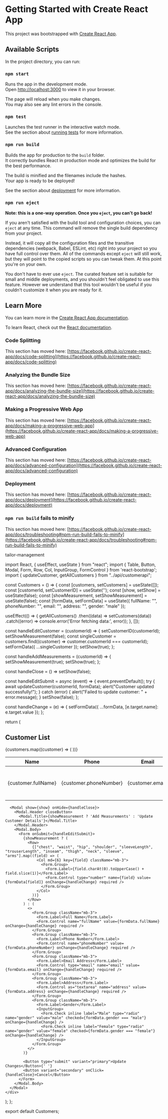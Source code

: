 # Getting Started with Create React App

This project was bootstrapped with [Create React App](https://github.com/facebook/create-react-app).

## Available Scripts

In the project directory, you can run:

### `npm start`

Runs the app in the development mode.\
Open [http://localhost:3000](http://localhost:3000) to view it in your browser.

The page will reload when you make changes.\
You may also see any lint errors in the console.

### `npm test`

Launches the test runner in the interactive watch mode.\
See the section about [running tests](https://facebook.github.io/create-react-app/docs/running-tests) for more information.

### `npm run build`

Builds the app for production to the `build` folder.\
It correctly bundles React in production mode and optimizes the build for the best performance.

The build is minified and the filenames include the hashes.\
Your app is ready to be deployed!

See the section about [deployment](https://facebook.github.io/create-react-app/docs/deployment) for more information.

### `npm run eject`

**Note: this is a one-way operation. Once you `eject`, you can't go back!**

If you aren't satisfied with the build tool and configuration choices, you can `eject` at any time. This command will remove the single build dependency from your project.

Instead, it will copy all the configuration files and the transitive dependencies (webpack, Babel, ESLint, etc) right into your project so you have full control over them. All of the commands except `eject` will still work, but they will point to the copied scripts so you can tweak them. At this point you're on your own.

You don't have to ever use `eject`. The curated feature set is suitable for small and middle deployments, and you shouldn't feel obligated to use this feature. However we understand that this tool wouldn't be useful if you couldn't customize it when you are ready for it.

## Learn More

You can learn more in the [Create React App documentation](https://facebook.github.io/create-react-app/docs/getting-started).

To learn React, check out the [React documentation](https://reactjs.org/).

### Code Splitting

This section has moved here: [https://facebook.github.io/create-react-app/docs/code-splitting](https://facebook.github.io/create-react-app/docs/code-splitting)

### Analyzing the Bundle Size

This section has moved here: [https://facebook.github.io/create-react-app/docs/analyzing-the-bundle-size](https://facebook.github.io/create-react-app/docs/analyzing-the-bundle-size)

### Making a Progressive Web App

This section has moved here: [https://facebook.github.io/create-react-app/docs/making-a-progressive-web-app](https://facebook.github.io/create-react-app/docs/making-a-progressive-web-app)

### Advanced Configuration

This section has moved here: [https://facebook.github.io/create-react-app/docs/advanced-configuration](https://facebook.github.io/create-react-app/docs/advanced-configuration)

### Deployment

This section has moved here: [https://facebook.github.io/create-react-app/docs/deployment](https://facebook.github.io/create-react-app/docs/deployment)

### `npm run build` fails to minify

This section has moved here: [https://facebook.github.io/create-react-app/docs/troubleshooting#npm-run-build-fails-to-minify](https://facebook.github.io/create-react-app/docs/troubleshooting#npm-run-build-fails-to-minify)



tailor-management   


import React, { useEffect, useState } from "react";
import { Table, Button, Modal, Form, Row, Col, InputGroup, FormControl } from 'react-bootstrap';
import { updateCustomer, getAllCustomers } from "../api/customerapi";

const Customers = () => {
  const [customers, setCustomers] = useState([]);
  const [customerId, setCustomerID] = useState('');
  const [show, setShow] = useState(false);
  const [showMeasurement, setShowMeasurement] = useState(false);
  const [formData, setFormData] = useState({
    fullName: "",
    phoneNumber: "",
    email: "",
    address: "",
    gender: "male"
  });

  useEffect(() => {
    getAllCustomers()
      .then((data) => setCustomers(data))
      .catch((error) => console.error('Error fetching data:', error));
  }, []);

  const handleEditCustomer = (customerId) => {
    setCustomerID(customerId);
    setShowMeasurement(false);
    const singleCustomer = customers.find((customer) => customer.customerId === customerId);
    setFormData({ ...singleCustomer });
    setShow(true);
  };

  const handleAddMeasurements = (customerId) => {
    setShowMeasurement(true);
    setShow(true);
  };

  const handleClose = () => setShow(false);

  const handleEditSubmit = async (event) => {
    event.preventDefault();
    try {
      await updateCustomer(customerId, formData);
      alert("Customer updated successfully!");
    } catch (error) {
      alert("Failed to update customer: " + error.message);
    }
    setShow(false);
  };

  const handleChange = (e) => {
    setFormData({ ...formData, [e.target.name]: e.target.value });
  };

  return (
    <div className="customers-container">
      <h2>Customer List</h2>
      <Table striped bordered hover responsive>
        <thead>
          <tr>
            <th>Name</th>
            <th>Phone</th>
            <th>Email</th>
            <th>Address</th>
            <th>Gender</th>
            <th>Actions</th>
          </tr>
        </thead>
        <tbody>
          {customers.map((customer) => (
            <tr key={customer.customerId}>
              <td>{customer.fullName}</td>
              <td>{customer.phoneNumber}</td>
              <td>{customer.email}</td>
              <td>{customer.address}</td>
              <td>{customer.gender}</td>
              <td>
                <Button variant="primary" onClick={() => handleEditCustomer(customer.customerId)}>Edit</Button>{' '}
                <Button variant="danger">Delete</Button>{' '}
                <Button onClick={() => handleAddMeasurements(customer.customerId)}>Add Measurement</Button>
              </td>
            </tr>
          ))}
        </tbody>
      </Table>

      <Modal show={show} onHide={handleClose}>
        <Modal.Header closeButton>
          <Modal.Title>{showMeasurement ? 'Add Measurements' : 'Update Customer Details'}</Modal.Title>
        </Modal.Header>
        <Modal.Body>
          <Form onSubmit={handleEditSubmit}>
            {showMeasurement ? (
              <Row>
                {["chest", "waist", "hip", "shoulder", "sleeveLength", "trouserLength", "inseam", "thigh", "neck", "sleeve", "arms"].map((field) => (
                  <Col md={6} key={field} className="mb-3">
                    <Form.Group>
                      <Form.Label>{field.charAt(0).toUpperCase() + field.slice(1)}</Form.Label>
                      <Form.Control type="number" name={field} value={formData[field]} onChange={handleChange} required />
                    </Form.Group>
                  </Col>
                ))}
              </Row>
            ) : (
              <>
                <Form.Group className="mb-3">
                  <Form.Label>Full Name</Form.Label>
                  <Form.Control name="fullName" value={formData.fullName} onChange={handleChange} required />
                </Form.Group>
                <Form.Group className="mb-3">
                  <Form.Label>Phone Number</Form.Label>
                  <Form.Control name="phoneNumber" value={formData.phoneNumber} onChange={handleChange} required />
                </Form.Group>
                <Form.Group className="mb-3">
                  <Form.Label>Email Address</Form.Label>
                  <Form.Control type="email" name="email" value={formData.email} onChange={handleChange} required />
                </Form.Group>
                <Form.Group className="mb-3">
                  <Form.Label>Address</Form.Label>
                  <Form.Control as="textarea" name="address" value={formData.address} onChange={handleChange} required />
                </Form.Group>
                <Form.Group className="mb-3">
                  <Form.Label>Gender</Form.Label>
                  <InputGroup>
                    <Form.Check inline label="Male" type="radio" name="gender" value="male" checked={formData.gender === "male"} onChange={handleChange} />
                    <Form.Check inline label="Female" type="radio" name="gender" value="female" checked={formData.gender === "female"} onChange={handleChange} />
                  </InputGroup>
                </Form.Group>
              </>
            )}

            <Button type="submit" variant="primary">Update Changes</Button>{' '}
            <Button variant="secondary" onClick={handleClose}>Cancel</Button>
          </Form>
        </Modal.Body>
      </Modal>
    </div>
  );
};

export default Customers;

